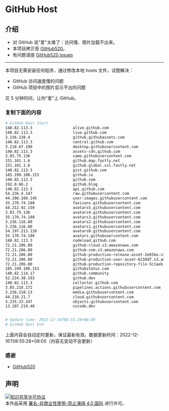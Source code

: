 # GitHub Host
## 介绍
- 对 GitHub 说"爱"太难了：访问慢、图片加载不出来。
- 本项目拷贝至 [GitHub520](https://github.com/521xueweihan/GitHub520)。
- 有问题请提 [GitHub520 issues](https://github.com/521xueweihan/GitHub520/issues/new)

---

本项目无需安装任何程序，通过修改本地 hosts 文件，试图解决：
- GitHub 访问速度慢的问题
- GitHub 项目中的图片显示不出的问题

花 5 分钟时间，让你"爱"上 GitHub。

### 复制下面的内容
```bash
# GitHub Host Start
140.82.113.3                  alive.github.com
140.82.113.3                  live.github.com
3.236.138.4                   github.githubassets.com
140.82.113.3                  central.github.com
3.218.67.190                  desktop.githubusercontent.com
140.82.113.3                  assets-cdn.github.com
3.93.75.136                   camo.githubusercontent.com
151.101.1.6                   github.map.fastly.net
151.101.1.6                   github.global.ssl.fastly.net
140.82.113.3                  gist.github.com
185.199.108.153               github.io
140.82.113.3                  github.com
192.0.66.2                    github.blog
140.82.113.3                  api.github.com
54.236.4.147                  raw.githubusercontent.com
44.200.109.145                user-images.githubusercontent.com
35.170.74.188                 favicons.githubusercontent.com
44.212.92.159                 avatars5.githubusercontent.com
3.93.75.136                   avatars4.githubusercontent.com
35.170.74.188                 avatars3.githubusercontent.com
3.236.116.80                  avatars2.githubusercontent.com
3.236.116.80                  avatars1.githubusercontent.com
54.197.213.120                avatars0.githubusercontent.com
35.170.74.188                 avatars.githubusercontent.com
140.82.113.3                  codeload.github.com
72.21.206.80                  github-cloud.s3.amazonaws.com
72.21.206.80                  github-com.s3.amazonaws.com
72.21.206.80                  github-production-release-asset-2e65be.s3.amazonaws.com
72.21.206.80                  github-production-user-asset-6210df.s3.amazonaws.com
72.21.206.80                  github-production-repository-file-5c1aeb.s3.amazonaws.com
185.199.108.153               githubstatus.com
140.82.114.17                 github.community
52.224.38.193                 github.dev
140.82.113.3                  collector.github.com
3.85.218.172                  pipelines.actions.githubusercontent.com
3.236.210.13                  media.githubusercontent.com
44.210.21.7                   cloud.githubusercontent.com
3.235.23.247                  objects.githubusercontent.com
13.107.219.40                 vscode.dev


# Update time: 2022-12-16T08:55:28+08:00
# GitHub Host End

```
上面内容会自动定时更新，保证最新有效。数据更新时间：2022-12-16T08:55:28+08:00（内容无变动不会更新）

### 感谢

- [GitHub520](https://github.com/521xueweihan/GitHub520)

## 声明
<a rel="license" href="https://creativecommons.org/licenses/by-nc-nd/4.0/deed.zh"><img alt="知识共享许可协议" style="border-width: 0" src="https://licensebuttons.net/l/by-nc-nd/4.0/88x31.png"></a><br>本作品采用 <a rel="license" href="https://creativecommons.org/licenses/by-nc-nd/4.0/deed.zh">署名-非商业性使用-禁止演绎 4.0 国际</a> 进行许可。